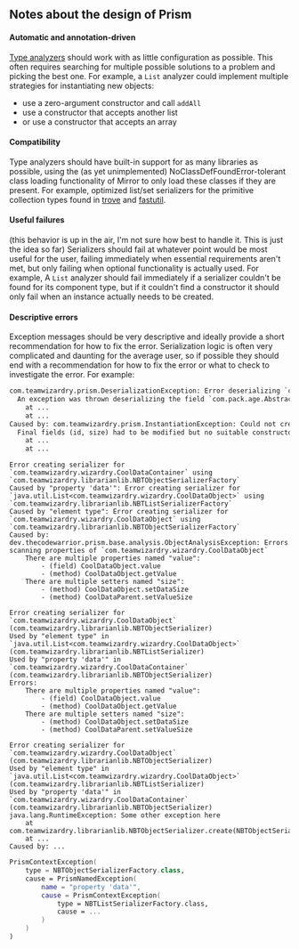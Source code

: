 ## Notes about the design of Prism

#### Automatic and annotation-driven
[Type analyzers](https://github.com/TeamWizardry/Prism/blob/master/core/src/main/kotlin/com/teamwizardry/prism/TypeAnalyzer.kt)
should work with as little configuration as possible. This often requires searching for multiple possible solutions to 
a problem and picking the best one. For example, a `List` analyzer could implement multiple strategies for 
instantiating new objects:
- use a zero-argument constructor and call `addAll`
- use a constructor that accepts another list
- or use a constructor that accepts an array

#### Compatibility
Type analyzers should have built-in support for as many libraries as possible, using the (as yet unimplemented)
NoClassDefFoundError-tolerant class loading functionality of Mirror to only load these classes if they are present. For
example, optimized list/set serializers for the primitive collection types found in
[trove](http://trove4j.sourceforge.net/html/overview.html) and [fastutil](http://fastutil.di.unimi.it/).

#### Useful failures
(this behavior is up in the air, I'm not sure how best to handle it. This is just the idea so far)
Serializers should fail at whatever point would be most useful for the user, failing immediately when essential
requirements aren't met, but only failing when optional functionality is actually used. For example, A `List` analyzer
should fail immediately if a serializer couldn't be found for its component type, but if it couldn't find a constructor
it should only fail when an instance actually needs to be created. 

#### Descriptive errors
Exception messages should be very descriptive and ideally provide a short recommendation for how to fix the error.
Serialization logic is often very complicated and daunting for the average user, so if possible they should end with a
recommendation for how to fix the error or what to check to investigate the error. For example:
```txt
com.teamwizardry.prism.DeserializationException: Error deserializing `com.pack.age.CoolContainer<com.pack.age.CoolObject>`. 
  An exception was thrown deserializing the field `com.pack.age.AbstractContainer<com.pack.age.CoolObject>.contents`.
    at ...
    at ...
Caused by: com.teamwizardry.prism.InstantiationException: Could not create a new instance of `com.pack.age.CoolObject`.
  Final fields (id, size) had to be modified but no suitable constructor was be found. See ObjectAnalyzer for information on final fields.
    at ...
    at ...
```

```
Error creating serializer for `com.teamwizardry.wizardry.CoolDataContainer` using `com.teamwizardry.librarianlib.NBTObjectSerializerFactory`
Caused by "property 'data'": Error creating serializer for `java.util.List<com.teamwizardry.wizardry.CoolDataObject>` using `com.teamwizardry.librarianlib.NBTListSerializerFactory`
Caused by "element type": Error creating serializer for `com.teamwizardry.wizardry.CoolDataObject` using `com.teamwizardry.librarianlib.NBTObjectSerializerFactory`
Caused by: dev.thecodewarrior.prism.base.analysis.ObjectAnalysisException: Errors scanning properties of `com.teamwizardry.wizardry.CoolDataObject`
    There are multiple properties named "value":
        - (field) CoolDataObject.value
        - (method) CoolDataObject.getValue
    There are multiple setters named "size":
        - (method) CoolDataObject.setDataSize
        - (method) CoolDataParent.setValueSize
```

```
Error creating serializer for `com.teamwizardry.wizardry.CoolDataObject` (com.teamwizardry.librarianlib.NBTObjectSerializer)
Used by "element type" in `java.util.List<com.teamwizardry.wizardry.CoolDataObject>` (com.teamwizardry.librarianlib.NBTListSerializer)
Used by "property 'data'" in `com.teamwizardry.wizardry.CoolDataContainer` (com.teamwizardry.librarianlib.NBTObjectSerializer)
Errors:
    There are multiple properties named "value":
        - (field) CoolDataObject.value
        - (method) CoolDataObject.getValue
    There are multiple setters named "size":
        - (method) CoolDataObject.setDataSize
        - (method) CoolDataParent.setValueSize
```

```
Error creating serializer for `com.teamwizardry.wizardry.CoolDataObject` (com.teamwizardry.librarianlib.NBTObjectSerializer)
Used by "element type" in `java.util.List<com.teamwizardry.wizardry.CoolDataObject>` (com.teamwizardry.librarianlib.NBTListSerializer)
Used by "property 'data'" in `com.teamwizardry.wizardry.CoolDataContainer` (com.teamwizardry.librarianlib.NBTObjectSerializer)
java.lang.RuntimeException: Some other exception here
	at com.teamwizardry.librarianlib.NBTObjectSerializer.create(NBTObjectSerializer.kt:143)
    at ...
Caused by: ...
```

```kotlin
PrismContextException(
    type = NBTObjectSerializerFactory.class,
    cause = PrismNamedException(
        name = "property 'data'",
        cause = PrismContextException(
            type = NBTListSerializerFactory.class,
            cause = ...
        )
    )
)
```

